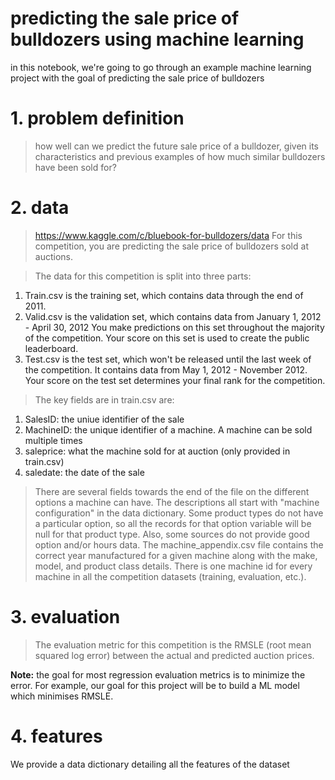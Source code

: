 # predicting the sale price of bulldozers using machine learning

in this notebook, we're going to go through an example machine learning project with the goal of predicting the sale price of bulldozers

 # 1. problem definition
> how well can we predict the future sale price of a bulldozer, given its characteristics and previous examples of how much similar bulldozers have been sold for?
# 2. data
> https://www.kaggle.com/c/bluebook-for-bulldozers/data
> For this competition, you are predicting the sale price of bulldozers sold at auctions.

> The data for this competition is split into three parts:

1. Train.csv is the training set, which contains data through the end of 2011.
2. Valid.csv is the validation set, which contains data from January 1, 2012 - April 30, 2012 You make predictions on this set throughout the majority of the competition. Your score on this set is used to create the public leaderboard.
3. Test.csv is the test set, which won't be released until the last week of the competition. It contains data from May 1, 2012 - November 2012. Your score on the test set determines your final rank for the competition.
> The key fields are in train.csv are:

1. SalesID: the uniue identifier of the sale
2. MachineID: the unique identifier of a machine.  A machine can be sold multiple times
3. saleprice: what the machine sold for at auction (only provided in train.csv)
4. saledate: the date of the sale
> There are several fields towards the end of the file on the different options a machine can have.  The descriptions all start with "machine configuration" in the data dictionary.  Some product types do not have a particular option, so all the records for that option variable will be null for that product type.  Also, some sources do not provide good option and/or hours data.
The machine_appendix.csv file contains the correct year manufactured for a given machine along with the make, model, and product class details. There is one machine id for every machine in all the competition datasets (training, evaluation, etc.).
# 3. evaluation
> The evaluation metric for this competition is the RMSLE (root mean squared log error) between the actual and predicted auction prices.

**Note:** the goal for most regression evaluation metrics is to minimize the error. For example, our goal for this project will be to build a ML model which minimises RMSLE.
# 4. features
We provide a data dictionary detailing all the features of the dataset
